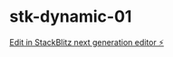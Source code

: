 # stk-dynamic-01

[Edit in StackBlitz next generation editor ⚡️](https://stackblitz.com/~/github.com/ibrezm1/stk-dynamic-01)
